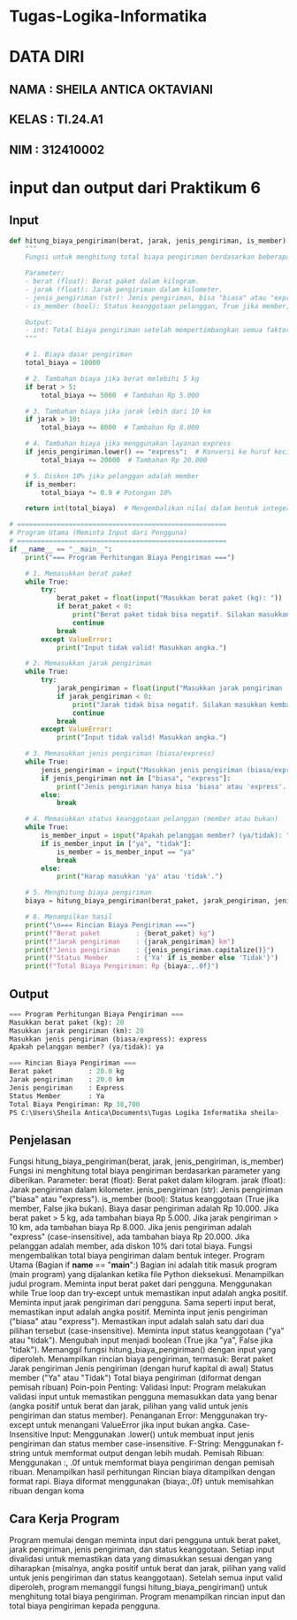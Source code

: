 # Tugas-Logika-Informatika
# DATA DIRI
## NAMA : SHEILA ANTICA OKTAVIANI
## KELAS : TI.24.A1
## NIM : 312410002
# input dan output dari Praktikum 6
## Input
```Python
def hitung_biaya_pengiriman(berat, jarak, jenis_pengiriman, is_member):
    """
    Fungsi untuk menghitung total biaya pengiriman berdasarkan beberapa faktor.

    Parameter:
    - berat (float): Berat paket dalam kilogram.
    - jarak (float): Jarak pengiriman dalam kilometer.
    - jenis_pengiriman (str): Jenis pengiriman, bisa "biasa" atau "express".
    - is_member (bool): Status keanggotaan pelanggan, True jika member, False jika non-member.

    Output:
    - int: Total biaya pengiriman setelah mempertimbangkan semua faktor.
    """

    # 1. Biaya dasar pengiriman
    total_biaya = 10000

    # 2. Tambahan biaya jika berat melebihi 5 kg
    if berat > 5:
        total_biaya += 5000  # Tambahan Rp 5.000

    # 3. Tambahan biaya jika jarak lebih dari 10 km
    if jarak > 10:
        total_biaya += 8000  # Tambahan Rp 8.000

    # 4. Tambahan biaya jika menggunakan layanan express
    if jenis_pengiriman.lower() == "express":  # Konversi ke huruf kecil untuk menghindari kesalahan input
        total_biaya += 20000  # Tambahan Rp 20.000

    # 5. Diskon 10% jika pelanggan adalah member
    if is_member:
        total_biaya *= 0.9 # Potongan 10%

    return int(total_biaya)  # Mengembalikan nilai dalam bentuk integer agar tidak ada desimal

# =====================================================
# Program Utama (Meminta Input dari Pengguna)
# =====================================================
if __name__ == "__main__":
    print("=== Program Perhitungan Biaya Pengiriman ===")

    # 1. Memasukkan berat paket
    while True:
        try:
            berat_paket = float(input("Masukkan berat paket (kg): "))
            if berat_paket < 0:
                print("Berat paket tidak bisa negatif. Silakan masukkan kembali.")
                continue
            break
        except ValueError:
            print("Input tidak valid! Masukkan angka.")

    # 2. Memasukkan jarak pengiriman
    while True:
        try:
            jarak_pengiriman = float(input("Masukkan jarak pengiriman (km): "))
            if jarak_pengiriman < 0:
                print("Jarak tidak bisa negatif. Silakan masukkan kembali.")
                continue
            break
        except ValueError:
            print("Input tidak valid! Masukkan angka.")

    # 3. Memasukkan jenis pengiriman (biasa/express)
    while True:
        jenis_pengiriman = input("Masukkan jenis pengiriman (biasa/express): ").strip().lower()
        if jenis_pengiriman not in ["biasa", "express"]:
            print("Jenis pengiriman hanya bisa 'biasa' atau 'express'. Silakan masukkan kembali.")
        else:
            break

    # 4. Memasukkan status keanggotaan pelanggan (member atau bukan)
    while True:
        is_member_input = input("Apakah pelanggan member? (ya/tidak): ").strip().lower()
        if is_member_input in ["ya", "tidak"]:
            is_member = is_member_input == "ya"
            break
        else:
            print("Harap masukkan 'ya' atau 'tidak'.")

    # 5. Menghitung biaya pengiriman
    biaya = hitung_biaya_pengiriman(berat_paket, jarak_pengiriman, jenis_pengiriman, is_member)

    # 6. Menampilkan hasil
    print("\n=== Rincian Biaya Pengiriman ===")
    print(f"Berat paket         : {berat_paket} kg")
    print(f"Jarak pengiriman    : {jarak_pengiriman} km")
    print(f"Jenis pengiriman    : {jenis_pengiriman.capitalize()}")
    print(f"Status Member       : {'Ya' if is_member else 'Tidak'}")
    print(f"Total Biaya Pengiriman: Rp {biaya:,.0f}")
```
## Output
```Python
=== Program Perhitungan Biaya Pengiriman ===
Masukkan berat paket (kg): 20
Masukkan jarak pengiriman (km): 20
Masukkan jenis pengiriman (biasa/express): express
Apakah pelanggan member? (ya/tidak): ya

=== Rincian Biaya Pengiriman ===
Berat paket         : 20.0 kg
Jarak pengiriman    : 20.0 km
Jenis pengiriman    : Express
Status Member       : Ya
Total Biaya Pengiriman: Rp 38,700
PS C:\Users\Sheila Antica\Documents\Tugas Logika Informatika sheila> 
```
## Penjelasan 
Fungsi hitung_biaya_pengiriman(berat, jarak, jenis_pengiriman, is_member)
Fungsi ini menghitung total biaya pengiriman berdasarkan parameter yang diberikan.
Parameter:
berat (float): Berat paket dalam kilogram.
jarak (float): Jarak pengiriman dalam kilometer.
jenis_pengiriman (str): Jenis pengiriman ("biasa" atau "express").
is_member (bool): Status keanggotaan (True jika member, False jika bukan).
Biaya dasar pengiriman adalah Rp 10.000.
Jika berat paket > 5 kg, ada tambahan biaya Rp 5.000.
Jika jarak pengiriman > 10 km, ada tambahan biaya Rp 8.000.
Jika jenis pengiriman adalah "express" (case-insensitive), ada tambahan biaya Rp 20.000.
Jika pelanggan adalah member, ada diskon 10% dari total biaya.
Fungsi mengembalikan total biaya pengiriman dalam bentuk integer.
Program Utama (Bagian if __name__ == "__main__":)
Bagian ini adalah titik masuk program (main program) yang dijalankan ketika file Python dieksekusi.
Menampilkan judul program. Meminta input berat paket dari pengguna. Menggunakan while True loop dan try-except untuk memastikan input adalah angka positif.
Meminta input jarak pengiriman dari pengguna. Sama seperti input berat, memastikan input adalah angka positif. Meminta input jenis pengiriman ("biasa" atau "express").
Memastikan input adalah salah satu dari dua pilihan tersebut (case-insensitive).
Meminta input status keanggotaan ("ya" atau "tidak"). Mengubah input menjadi boolean (True jika "ya", False jika "tidak"). Memanggil fungsi hitung_biaya_pengiriman() dengan input yang diperoleh. Menampilkan rincian biaya pengiriman,
termasuk:
Berat paket
Jarak pengiriman
Jenis pengiriman (dengan huruf kapital di awal)
Status member ("Ya" atau "Tidak")
Total biaya pengiriman (diformat dengan pemisah ribuan)
Poin-poin Penting:
Validasi Input: Program melakukan validasi input untuk memastikan pengguna memasukkan data yang benar (angka positif untuk berat dan jarak, pilihan yang valid untuk jenis pengiriman dan status member).
Penanganan Error: Menggunakan try-except untuk menangani ValueError jika input bukan angka.
Case-Insensitive Input: Menggunakan .lower() untuk membuat input jenis pengiriman dan status member case-insensitive.
F-String: Menggunakan f-string untuk memformat output dengan lebih mudah.
Pemisah Ribuan: Menggunakan :, .0f untuk memformat biaya pengiriman dengan pemisah ribuan. Menampilkan hasil perhitungan
Rincian biaya ditampilkan dengan format rapi. Biaya diformat menggunakan {biaya:,.0f} untuk memisahkan ribuan dengan koma
## Cara Kerja Program
Program memulai dengan meminta input dari pengguna untuk berat paket, jarak pengiriman, jenis pengiriman, dan status keanggotaan.
Setiap input divalidasi untuk memastikan data yang dimasukkan sesuai dengan yang diharapkan (misalnya, angka positif untuk berat dan jarak, pilihan yang valid untuk jenis pengiriman dan status keanggotaan).
Setelah semua input valid diperoleh, program memanggil fungsi hitung_biaya_pengiriman() untuk menghitung total biaya pengiriman.
Program menampilkan rincian input dan total biaya pengiriman kepada pengguna.

